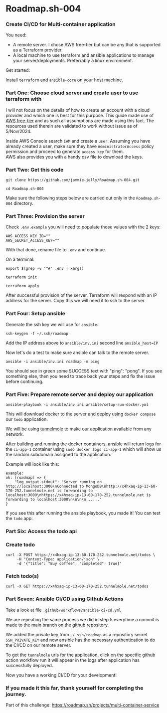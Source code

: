 # Roadmap.sh-004

### Create CI/CD for Multi-container application

You need:
 - A remote server. I chose AWS free-tier but can be any that is supported as a Terraform provider.
 - A local machine to use terraform and ansible applications to manage your server/deployments. Preferrably a linux environment.

Get started:

Install `terraform` and `ansible-core` on your host machine.

### Part One: Choose cloud server and create user to use terraform with
I will not focus on the details of how to create an account with a cloud provider and which one is best for this purpose. 
This guide made use of [AWS free-tier](https://aws.amazon.com/free) and as such all assumptions are made using this fact. The resources used therein are validated to work without issue as of 5/Nov/2024.

Inside AWS Console search `IAM` and create a `user`. Assuming you have already created a user, make sure they have `AdministratorAccess` policy permission and proceed to generate `access key` for them.  
AWS also provides you with a handy csv file to download the keys.

### Part Two: Get this code
```
git clone https://github.com/jammie-jelly/Roadmap.sh-004.git
```

```cd Roadmap.sh-004```

Make sure the following steps below are carried out only in the `Roadmap.sh-004` directory.

### Part Three: Provision the server
Check `.env.example` you will need to populate those values with the 2 keys:
```
AWS_ACCESS_KEY_ID=""
AWS_SECRET_ACCESS_KEY=""
````
With that done, rename file to `.env` and continue.


On a terminal:
```
export $(grep -v '^#' .env | xargs)
```

```
terraform init
```

```
terraform apply
```


After successful provision of the server, Terraform will respond with an IP address for the server. Copy this we will need it to ssh to the server.

### Part Four: Setup ansible

Generate the ssh key we will use for `ansible`.

```
ssh-keygen -f ~/.ssh/roadmap
```
Add the IP address above to `ansible/inv.ini` second line `ansible_host=IP`

Now let's do a test to make sure ansible can talk to the remote server.

```
ansible -i ansible/inv.ini roadmap -m ping
```

You should see in green some SUCCESS text with "ping": "pong". If you see something else, then you need to trace back your steps and fix the issue before continuing.

### Part Five: Prepare remote server and deploy our application

```ansible-playbook -i ansible/inv.ini ansible/setup-run-docker.yml```

This will download docker to the server and deploy using `docker compose` our `todo` application.

We will be using [tunnelmole](https://github.com/robbie-cahill/tunnelmole-client) to make our application available from any network.

After building and running the docker containers, ansible will return logs for the `ci-app-1` container using ```sudo docker logs ci-app-1``` which will show us the random subdomain assigned to the application.

Example will look like this:
```
example:
ok: [roadmap] => {
    "log_output.stdout": "Server running on http://localhost:3000\nConnected to MongoDB\nhttp://x4hxaq-ip-13-60-170-252.tunnelmole.net is forwarding to localhost:3000\nhttps://x4hxaq-ip-13-60-170-252.tunnelmole.net is forwarding to localhost:3000\n\n\n\n ....."
}
```

If you see this after running the ansible playbook, you made it! You can test the `todo` app:

### Part Six: Access the todo api
### Create todo
```
curl -X POST https://x4hxaq-ip-13-60-170-252.tunnelmole.net/todos \                                                                                         
     -H "Content-Type: application/json" \
     -d '{"title": "Buy coffee", "completed": true}'
```

### Fetch todo(s)
```
curl -X GET https://x4hxaq-ip-13-60-170-252.tunnelmole.net/todos
```
### Part Seven: Ansible CI/CD using Github Actions

Take a look at file ```.github/workflows/ansible-ci-cd.yml```

We are repeating the same process we did in step 5 everytime a commit is made to the main branch on the github repository.

We added the private key from `~/.ssh/roadmap` as a repository secret ```SSH_PRIVATE_KEY``` and now ansible has the necessary authentication to do the CI/CD on our remote server.

To get the `tunnelmole` urls for the application, click on the specific github action workflow run it will appear in the logs after application has successfully deployed.

Now you have a working CI/CD for your development!



### If you made it this far, thank yourself for completing the journey.

Part of this challenge: https://roadmap.sh/projects/multi-container-service



